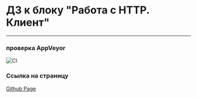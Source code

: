 # ДЗ к блоку "Работа с HTTP. Клиент"
---
### **проверка AppVeyor**

![CI](https://github.com/Sinsl/ahj-homework-http/front/actions/workflows/web.yml/badge.svg)

### **Ссылка на страницу**
[Github Page](https://sinsl.github.io/ahj-homework-http/front)
